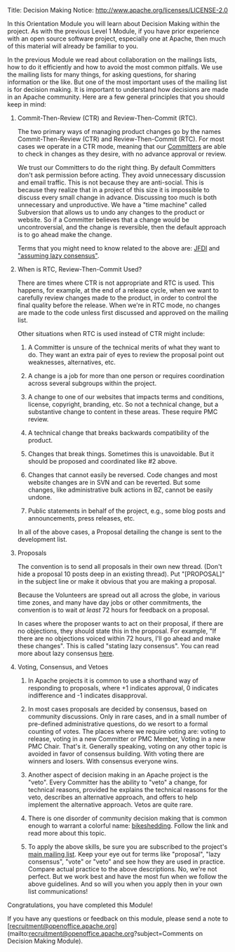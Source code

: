 Title:     Decision Making
Notice: http://www.apache.org/licenses/LICENSE-2.0

In this Orientation Module you will learn about Decision Making within the project. As with the previous Level 1 Module, if you have prior experience with an open source software project, especially one at Apache, then much of this material will already be familiar to you.

In the previous Module we read about collaboration on the mailings lists, how to do it efficiently and how to avoid the most common pitfalls. We use the mailing lists for many things, for asking questions, for sharing information or the like. But one of the most important uses of the mailing list is for decision making. It is important to understand how decisions are made in an Apache community. Here are a few general principles that you should keep in mind:

1. Commit-Then-Review (CTR) and Review-Then-Commit (RTC).

   The two primary ways of managing product changes go by the names Commit-Then-Review (CTR) and Review-Then-Commit (RTC). For most cases we operate in a CTR mode, meaning that our [Committers](https://www.apache.org/foundation/how-it-works.html#committers) are able to check in changes as they desire, with no advance approval or review.

   We trust our Committers to do the right thing. By default Committers don't ask permission before acting. They avoid unnecessary discussion and email traffic. This is not because they are anti-social. This is because they realize that in a project of this size it is impossible to discuss every small change in advance. Discussing too much is both 
   unnecessary and unproductive. We have a "time machine" called Subversion that allows us to undo any changes to the product or website. So if a Committer believes that a change would be uncontroversial, and the change is reversible, then the default approach is to go ahead make the change.

   Terms that you might need to know related to the above are: [JFDI](https://www.urbandictionary.com/define.php?term=JFDI) and ["assuming lazy consensus"](https://www.apache.org/foundation/glossary.html#LazyConsensus).

2. When is RTC, Review-Then-Commit Used?

   There are times where CTR is not appropriate and RTC is used. This happens, for example, at the end of a release cycle, when we want to carefully review changes made to the product, in order to control the final quality before the release. When we're in RTC mode, no changes are made to the code unless first discussed and approved on the mailing list.

   Other situations when RTC is used instead of CTR might include:

   1. A Committer is unsure of the technical merits of what they want to do. They want
      an extra pair of eyes to review the proposal point out weaknesses, alternatives, etc.

   2. A change is a job for more than one person or requires coordination across several
      subgroups within the project.

   3. A change to one of our websites that impacts terms and conditions, license,
      copyright, branding, etc. So not a technical change, but a substantive change to
      content in these areas. These require PMC review.

   4. A technical change that breaks backwards compatibility of the product.

   5. Changes that break things. Sometimes this is unavoidable. But it should be
      proposed and coordinated like #2 above.

   6. Changes that cannot easily be reversed. Code changes and most website changes are
      in SVN and can be reverted. But some changes, like administrative bulk actions in
      BZ, cannot be easily undone.

   7. Public statements in behalf of the project, e.g., some blog posts and
      announcements, press releases, etc.

   In all of the above cases, a Proposal detailing the change is sent to the development
   list.

3. Proposals

   The convention is to send all proposals in their own new thread. (Don't hide a proposal 10 posts deep in an existing thread). Put "[PROPOSAL]" in the subject line or make it obvious that you are making a proposal.

   Because the Volunteers are spread out all across the globe, in various time zones, and many have day jobs or other commitments, the convention is to wait *at least* 72 hours for feedback on a proposal.

   In cases where the proposer wants to act on their proposal, if there are no objections, they should state this in the proposal. For example, "If there are no objections voiced within 72 hours, I'll go ahead and make these changes". This is called "stating lazy consensus". You can read more about lazy consensus [here](https://openoffice.apache.org/docs/governance/lazyConsensus.html).

4. Voting, Consensus, and Vetoes

   1. In Apache projects it is common to use a shorthand way of responding to proposals, where +1 indicates approval, 0 indicates indifference and -1 indicates disapproval.

   2. In most cases proposals are decided by consensus, based on community discussions. Only in rare cases, and in a small number of pre-defined administrative questions, do we resort to a formal counting of votes. The places where we require voting are: voting to release, voting in a new Committer or PMC Member, Voting in a new PMC Chair. That's it. Generally speaking, voting on any other topic is avoided in favor of consensus building. With voting there are winners and losers. With consensus everyone wins.

   3. Another aspect of decision making in an Apache project is the "veto". Every Committer has the ability to "veto" a change, for technical reasons, provided he explains the technical reasons for the veto, describes an alternative approach, and offers to help implement the alternative approach. Vetos are quite rare.

   4. There is one disorder of community decision making that is common enough to warrant a colorful name: [bikeshedding](http://bikeshed.com/). Follow the link and read more about this topic.

   5. To apply the above skills, be sure you are subscribed to the project's [main mailing list](https://openoffice.apache.org/mailing-lists.html#development-mailing-list-public). Keep your eye out for terms like "proposal", "lazy consensus", "vote" or "veto" and see how they are used in practice. Compare actual practice to the above descriptions. No, we're not perfect. But we work best and have the most fun when we follow the above guidelines. And so will you when you apply then in your own list communications!

Congratulations, you have completed this Module!

If you have any questions or feedback on this module, please send a note to [recruitment@openoffice.apache.org](mailto:recruitment@openoffice.apache.org?subject=Comments on Decision Making Module).
